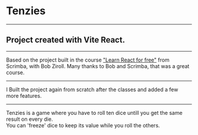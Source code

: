 
# Tenzies

---

## Project created with Vite React.

---

Based on the project built in the course ["Learn React for free"](https://scrimba.com/learn/learnreact) from Scrimba, with Bob Ziroll.
Many thanks to Bob and Scrimba, that was a great course.

---

I Built the project again from scratch after the classes and added a few more features.

---

Tenzies is a game where you have to roll ten dice untill you get the same result on every die.  
You can 'freeze' dice to keep its value while you roll the others.